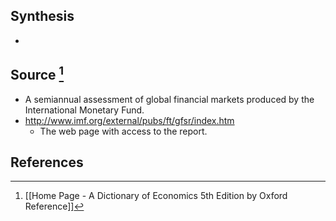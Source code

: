 ## Synthesis
- 
## Source [^1]
- A semiannual assessment of global financial markets produced by the International Monetary Fund.
- http://www.imf.org/external/pubs/ft/gfsr/index.htm
	- The web page with access to the report.
## References

[^1]: [[Home Page - A Dictionary of Economics 5th Edition by Oxford Reference]]
